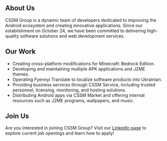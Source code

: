 ## About Us

CSSM Group is a dynamic team of developers dedicated to improving the Android ecosystem and creating innovative applications. Since our establishment on October 24, we have been committed to delivering high-quality software solutions and web development services.

## Our Work

- Creating cross-platform modifications for Minecraft: Bedrock Edition.
- Developing and maintaining multiple APK applications and J2ME themes.
- Operating Fyennyi Translate to localize software products into Ukrainian.
- Providing business services through CSSM Service, including trusted personnel, licensing, monitoring, and hosting solutions.
- Distributing Android apps via CSSM Market and offering internal resources such as J2ME programs, wallpapers, and music.

## Join Us

Are you interested in joining CSSM Group? Visit our [LinkedIn page](https://www.linkedin.com/company/cssmgroup) to explore current job openings and learn how to apply!
